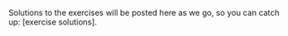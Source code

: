 Solutions to the exercises will be posted here as we go, so you can catch up: [exercise solutions].
